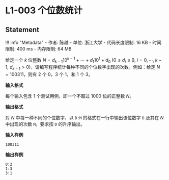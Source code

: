 
# L1-003 个位数统计

## Statement

!!! info "Metadata"
    - 作者: 陈越
    - 单位: 浙江大学
    - 代码长度限制: 16 KB
    - 时间限制: 400 ms
    - 内存限制: 64 MB

给定一个 $k$ 位整数 $N = d_{k-1}10^{k-1} + \cdots + d_1 10^1 + d_0$ ($0\le d_i \le 9$, $i=0,\cdots ,k-1$, $d_{k-1}>0$)，请编写程序统计每种不同的个位数字出现的次数。例如：给定 $N = 100311$，则有 2 个 0，3 个 1，和 1 个 3。

**输入格式**

每个输入包含 1 个测试用例，即一个不超过 1000 位的正整数 $N$。

**输出格式**

对 $N$ 中每一种不同的个位数字，以 `D:M` 的格式在一行中输出该位数字 `D` 及其在 $N$ 中出现的次数 `M`。要求按 `D` 的升序输出。

**输入样例**
```plaintext
100311
```

**输出样例**
```plaintext
0:2
1:3
3:1
```

